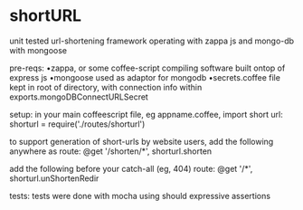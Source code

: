 shortURL
========

unit tested url-shortening framework operating with zappa js and mongo-db with mongoose

pre-reqs:
•zappa, or some coffee-script compiling software built ontop of express js
•mongoose used as adaptor for mongodb
•secrets.coffee file kept in root of directory, with connection info within exports.mongoDBConnectURLSecret

setup:
in your main coffeescript file, eg appname.coffee, import short url:
shorturl = require('./routes/shorturl')

to support generation of short-urls by website users, add the following anywhere as route:
  @get '/shorten/*', shorturl.shorten

add the following before your catch-all (eg, 404) route:
  @get '/*', shorturl.unShortenRedir

tests:
tests were done with mocha using should expressive assertions
